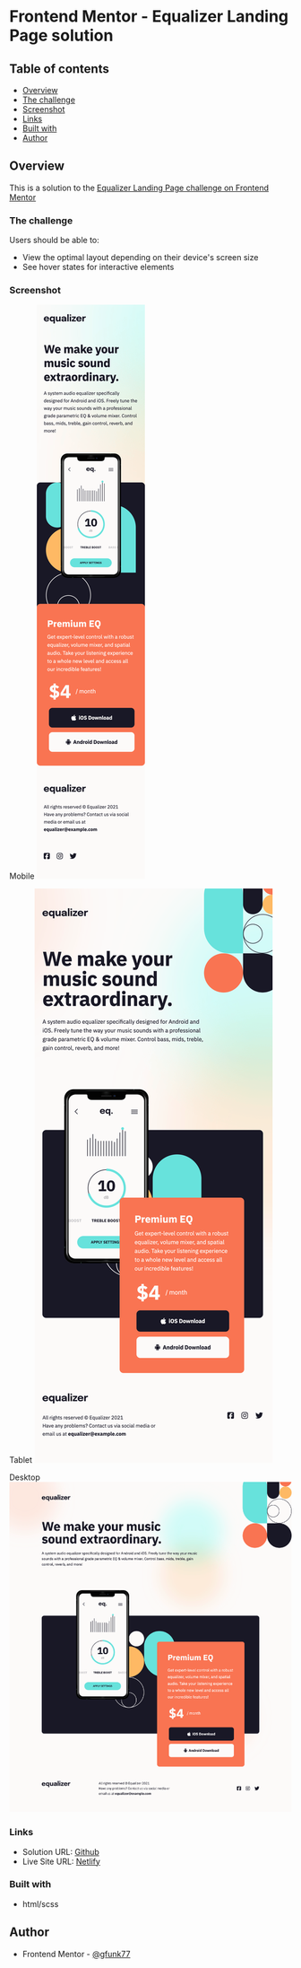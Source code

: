 # Frontend Mentor - Equalizer Landing Page solution

## Table of contents

- [Overview](#overview)
- [The challenge](#the-challenge)
- [Screenshot](#screenshot)
- [Links](#links)
- [Built with](#built-with)
- [Author](#author)

## Overview

This is a solution to the [Equalizer Landing Page challenge on Frontend Mentor](https://www.frontendmentor.io/challenges/equalizer-landing-page-7VJ4gp3DE)

### The challenge

Users should be able to:

- View the optimal layout depending on their device's screen size
- See hover states for interactive elements

### Screenshot

Mobile
![](./solutions/mobile.png)

Tablet
![](./solutions/tablet.png)

Desktop
![](./solutions/desktop.png)

### Links

- Solution URL: [Github](https://github.com/gfunk77/Frontend-Mentor/tree/main/equalizer-landing-page)
- Live Site URL: [Netlify](https://gfunk77-equalizer-landing-page.netlify.app)

### Built with

- html/scss

## Author

- Frontend Mentor - [@gfunk77](https://www.frontendmentor.io/profile/gfunk77)
